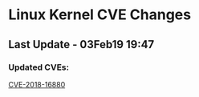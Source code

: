 
# **Linux Kernel CVE Changes**

## Last Update - 03Feb19 19:47

### **Updated CVEs:**

[CVE-2018-16880](https://www.linuxkernelcves.com/cves/CVE-2018-16880)
